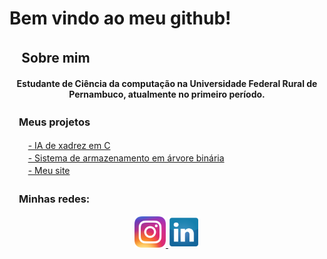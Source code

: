 <!DOCTYPE html>
<html lang="pt-br">
<body>
    <div class="container">
        <h1>Bem vindo ao meu github!</h1>
    </div>
    <div>
        <h2>
          ㅤSobre mim
        </h2>
        <div align="center">
            <h4>Estudante de Ciência da computação na Universidade Federal Rural de Pernambuco, atualmente no primeiro período.</h4>
        </div>
    </div>
    <div>
        <div>
            <h3>ㅤMeus projetos</h3>
            <div>
                <a>ㅤㅤ</a>
                <a href="https://github.com/DaviPac/Chess-AI">- IA de xadrez em C</a>
            </div>
            <div>
                <a>ㅤㅤ</a>
                <a href="https://github.com/DaviPac/contatos-arvore-binaria">- Sistema de armazenamento em árvore binária</a>
            </div>
            <div>
                <a>ㅤㅤ</a>
                <a href="https://github.com/DaviPac/my-site">- Meu site</a>
            </div>
        </div>
    </div>
    <h3>
        ㅤMinhas redes:
    </h3>
    <p></p>
    <div align="center">
        <a href="https://www.instagram.com/davi_pires_aquino/" target="_blank">
            <img width=50px src="Instagram_icon.png" alt="Instagram">
        </a>
        <a href="https://www.linkedin.com/in/davi-pires-224b0829a" target="_blank">
            <img width=50px src="linkedin_icon.png" alt="Linkedin">
        </a>
    </div>

</body>
</html>
